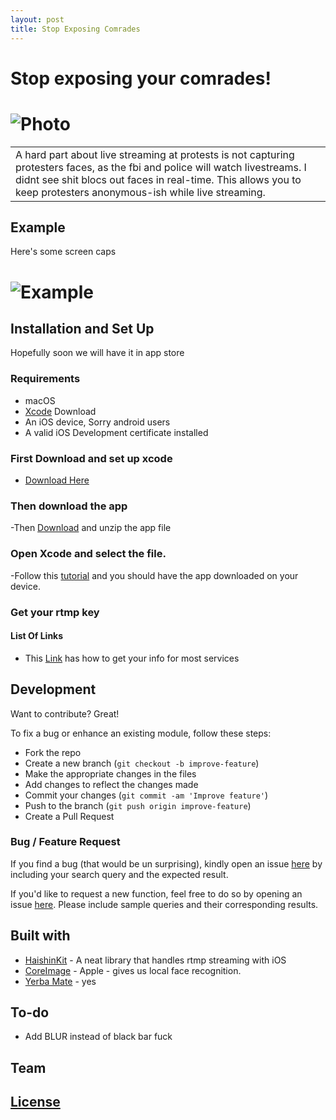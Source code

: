 ```yaml
---
layout: post
title: Stop Exposing Comrades
---
```


# Stop exposing your comrades!
# ![Photo](https://www.wweek.com/resizer/_z_ugGg9RNzEAJ66JzidurVFWK8=/1200x0/filters:quality(100)/s3.amazonaws.com/arc-wordpress-client-uploads/wweek/wp-content/uploads/2020/05/31224313/7837096459248112771.jpg)

<table>
<tr>
<td>
 A hard part about live streaming at protests is not capturing protesters faces, as the fbi and police will watch livestreams. I didnt see shit blocs out faces in real-time. This allows you to keep protesters anonymous-ish while live streaming. 
</td>
</tr>
</table>


## Example
Here's some screen caps
# ![Example](https://i.ibb.co/XLpPGgW/IMG-9970.png)

## Installation and Set Up
Hopefully soon we will have it in app store
### Requirements
- macOS
- [Xcode](https://developer.apple.com/xcode/) Download
- An iOS device, Sorry android users
- A valid iOS Development certificate installed

### First Download and set up xcode
- [Download Here](https://developer.apple.com/xcode/) 

### Then download the app
-Then [Download]() and unzip the app file

### Open Xcode and select the file.

-Follow this [tutorial](https://codewithchris.com/deploy-your-app-on-an-iphone/) and you should have the app downloaded on your device.

### Get your rtmp key 
#### List Of Links
- This [Link](https://help.livestream.com/hc/en-us/articles/360002051708-How-Do-I-Find-RTMP-Stream-Settings-For-Popular-Providers-) has how to get your info for most services

## Development
Want to contribute? Great!

To fix a bug or enhance an existing module, follow these steps:

- Fork the repo
- Create a new branch (`git checkout -b improve-feature`)
- Make the appropriate changes in the files
- Add changes to reflect the changes made
- Commit your changes (`git commit -am 'Improve feature'`)
- Push to the branch (`git push origin improve-feature`)
- Create a Pull Request 

### Bug / Feature Request

If you find a bug (that would be un surprising), kindly open an issue [here](https://github.com/) by including your search query and the expected result.

If you'd like to request a new function, feel free to do so by opening an issue [here](https://github.com/). Please include sample queries and their corresponding results.


## Built with 

- [HaishinKit](https://github.com/shogo4405/HaishinKit.swift) - A neat library that handles rtmp streaming with iOS
- [CoreImage](https://developer.apple.com/documentation/coreimage) - Apple - gives us local face recognition.
- [Yerba Mate](https://guayaki.com/why-yerba-mate/) - yes


## To-do
- Add BLUR instead of black bar fuck

## Team



## [License](d)


